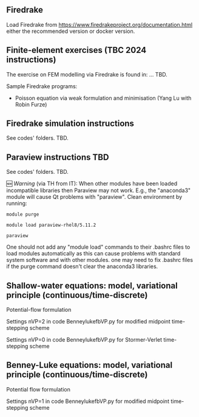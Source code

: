 ## Firedrake

Load Firedrake from https://www.firedrakeproject.org/documentation.html either the recommended version or docker version.

## Finite-element exercises (TBC 2024 instructions)

The exercise on FEM modelling via Firedrake is found in: ... TBD.

Sample Firedrake programs:
- Poisson equation via weak formulation and minimisation (Yang Lu with Robin Furze)

## Firedrake simulation instructions
See codes' folders. TBD.

## Paraview instructions TBD
See codes' folders. TBD.

:new: *Warning* (via TH from IT): When other modules have been loaded incompatible libraries then Paraview may not work.
E.g., the "anaconda3" module will cause Qt problems with "paraview". Clean environment by running:

`module purge`

`module load paraview-rhel8/5.11.2`

`paraview`

One should not add any "module load" commands to their .bashrc files to load
modules automatically as this can cause problems with standard system software and
with other modules.  one may need to fix .bashrc files if the purge command
doesn't clear the anaconda3 libraries.

## Shallow-water equations: model, variational principle (continuous/time-discrete)
Potential-flow formulation

Settings nVP=2 in code BenneylukefbVP.py for modified midpoint time-stepping scheme

Settings nVP=0 in code BenneylukefbVP.py for Stormer-Verlet time-stepping scheme

## Benney-Luke equations: model, variational principle (continuous/time-discrete)
Potential flow formulation

Settings nVP=1 in code BenneylukefbVP.py for modified midpoint time-stepping scheme

